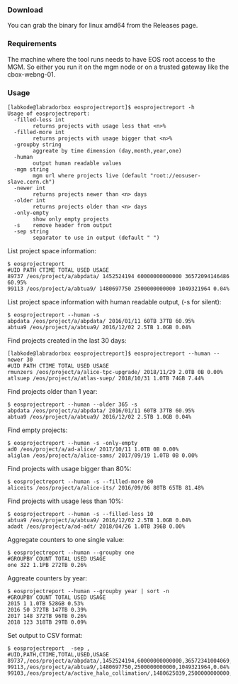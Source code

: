 ### Download

You can grab the binary for linux amd64 from the Releases page.

### Requirements
The machine where the tool runs needs to have EOS root access to the MGM.
So either you run it on the mgm node or on a trusted gateway like the cbox-webng-01.

### Usage

```
[labkode@labradorbox eosprojectreport]$ eosprojectreport -h
Usage of eosprojectreport:
  -filled-less int
        returns projects with usage less that <n>%
  -filled-more int
        returns projects with usage bigger that <n>%
  -groupby string
        aggreate by time dimension (day,month,year,one)
  -human
        output human readable values
  -mgm string
        mgm url where projects live (default "root://eosuser-slave.cern.ch")
  -newer int
        returns projects newer than <n> days
  -older int
        returns projects older than <n> days
  -only-empty
        show only empty projects
  -s    remove header from output
  -sep string
        separator to use in output (default " ")
```

List project space information:

```
$ eosprojectreport
#UID PATH CTIME TOTAL USED USAGE
89737 /eos/project/a/abpdata/ 1452524194 60000000000000 36572094146486 60.95%
99113 /eos/project/a/abtua9/ 1480697750 2500000000000 1049321964 0.04%
```

List project space information with human readable output, (-s for silent):
```
$ eosprojectreport --human -s
abpdata /eos/project/a/abpdata/ 2016/01/11 60TB 37TB 60.95%
abtua9 /eos/project/a/abtua9/ 2016/12/02 2.5TB 1.0GB 0.04%
```

Find projects created in the last 30 days:

```
[labkode@labradorbox eosprojectreport]$ eosprojectreport --human --newer 30
#UID PATH CTIME TOTAL USED USAGE
rmunzers /eos/project/a/alice-tpc-upgrade/ 2018/11/29 2.0TB 0B 0.00%
atlsuep /eos/project/a/atlas-suep/ 2018/10/31 1.0TB 74GB 7.44%
```

Find projects older than 1 year:

```
$ eosprojectreport --human --older 365 -s
abpdata /eos/project/a/abpdata/ 2016/01/11 60TB 37TB 60.95%
abtua9 /eos/project/a/abtua9/ 2016/12/02 2.5TB 1.0GB 0.04%
```


Find empty projects:

```
$ eosprojectreport --human -s -only-empty
ad0 /eos/project/a/ad-alice/ 2017/10/11 1.0TB 0B 0.00%
aliglan /eos/project/a/alice-sams/ 2017/09/19 1.0TB 0B 0.00%
```

Find projects with usage bigger than 80%:

```
$ eosprojectreport --human -s --filled-more 80
aliceits /eos/project/a/alice-its/ 2016/09/06 80TB 65TB 81.48%
```

Find projects with usage less than 10%:

```
$ eosprojectreport --human -s --filled-less 10
abtua9 /eos/project/a/abtua9/ 2016/12/02 2.5TB 1.0GB 0.04%
adadt /eos/project/a/ad-adt/ 2018/04/26 1.0TB 396B 0.00%
```

Aggregate counters to one single value:

```
$ eosprojectreport --human --groupby one
#GROUPBY COUNT TOTAL USED USAGE
one 322 1.1PB 272TB 0.26%
```


Aggreate counters by year:

```
$ eosprojectreport --human --groupby year | sort -n
#GROUPBY COUNT TOTAL USED USAGE
2015 1 1.0TB 528GB 0.53%
2016 50 372TB 147TB 0.39%
2017 148 372TB 96TB 0.26%
2018 123 318TB 29TB 0.09%
```

Set output to CSV format:

```
$ eosprojectreport  -sep ,
#UID,PATH,CTIME,TOTAL,USED,USAGE
89737,/eos/project/a/abpdata/,1452524194,60000000000000,36572341004069,60.95%
99113,/eos/project/a/abtua9/,1480697750,2500000000000,1049321964,0.04%
99103,/eos/project/a/active_halo_collimation/,1480625039,2500000000000,799933255404,32.00%
```
